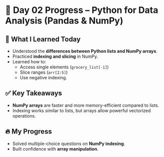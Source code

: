 # 🚀 Day 02 Progress – Python for Data Analysis (Pandas & NumPy)

## 📌 What I Learned Today
- Understood the **differences between Python lists and NumPy arrays**.
- Practiced **indexing and slicing** in NumPy.
- Learned how to:
  - Access single elements (`grocery_list[-1]`)
  - Slice ranges (`arr[2:5]`)
  - Use negative indexing.

## ✅ Key Takeaways
- **NumPy arrays** are faster and more memory-efficient compared to lists.
- Indexing works similar to lists, but arrays allow powerful vectorized operations.

## 🔥 My Progress
- Solved multiple-choice questions on **NumPy indexing**.
- Built confidence with **array manipulation**.
